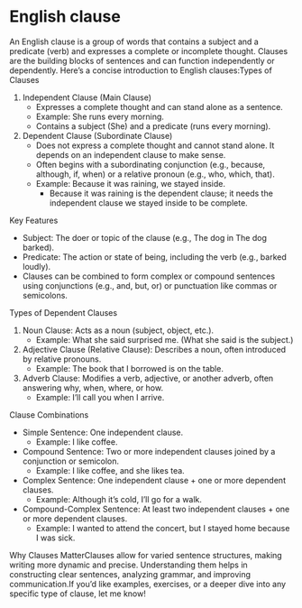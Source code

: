 #  English clause 

An English clause is a group of words that contains a subject and a predicate (verb) and expresses a complete or incomplete thought. Clauses are the building blocks of sentences and can function independently or dependently. Here’s a concise introduction to English clauses:Types of Clauses

1. Independent Clause (Main Clause)  
   - Expresses a complete thought and can stand alone as a sentence.  
   - Example: She runs every morning.  
   - Contains a subject (She) and a predicate (runs every morning).
2. Dependent Clause (Subordinate Clause)  
   - Does not express a complete thought and cannot stand alone. It depends on an independent clause to make sense.  
   - Often begins with a subordinating conjunction (e.g., because, although, if, when) or a relative pronoun (e.g., who, which, that).  
   - Example: Because it was raining, we stayed inside.  
     - Because it was raining is the dependent clause; it needs the independent clause we stayed inside to be complete.

Key Features

- Subject: The doer or topic of the clause (e.g., The dog in The dog barked).  
- Predicate: The action or state of being, including the verb (e.g., barked loudly).  
- Clauses can be combined to form complex or compound sentences using conjunctions (e.g., and, but, or) or punctuation like commas or semicolons.

Types of Dependent Clauses

1. Noun Clause: Acts as a noun (subject, object, etc.).  
   - Example: What she said surprised me. (What she said is the subject.)
2. Adjective Clause (Relative Clause): Describes a noun, often introduced by relative pronouns.  
   - Example: The book that I borrowed is on the table.
3. Adverb Clause: Modifies a verb, adjective, or another adverb, often answering why, when, where, or how.  
   - Example: I’ll call you when I arrive.

Clause Combinations

- Simple Sentence: One independent clause.  
  - Example: I like coffee.
- Compound Sentence: Two or more independent clauses joined by a conjunction or semicolon.  
  - Example: I like coffee, and she likes tea.
- Complex Sentence: One independent clause + one or more dependent clauses.  
  - Example: Although it’s cold, I’ll go for a walk.
- Compound-Complex Sentence: At least two independent clauses + one or more dependent clauses.  
  - Example: I wanted to attend the concert, but I stayed home because I was sick.

Why Clauses MatterClauses allow for varied sentence structures, making writing more dynamic and precise. Understanding them helps in constructing clear sentences, analyzing grammar, and improving communication.If you’d like examples, exercises, or a deeper dive into any specific type of clause, let me know!